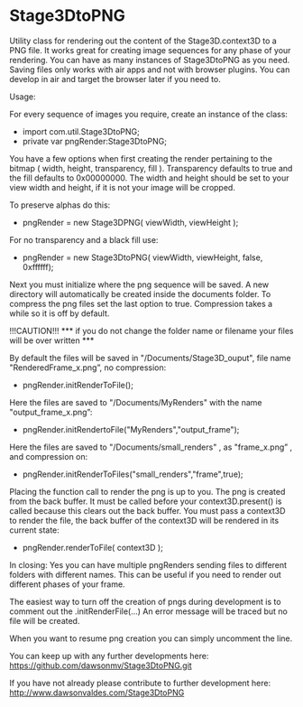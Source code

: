 # Stage3DtoPNG
Utility class for rendering out the content of the Stage3D.context3D to a PNG file. It works great for creating image sequences for any phase of your rendering. You can have as many instances of Stage3DtoPNG as you need. Saving files only works with air apps and not with browser plugins. You can develop in air and target the browser later if you need to.

Usage:

For every sequence of images you require, create an instance of the class:

- import com.util.Stage3DtoPNG;
- private var pngRender:Stage3DtoPNG;


You have a few options when first creating the render pertaining to the bitmap ( width, height, transparency, fill ). Transparency defaults to true and the fill defaults to 0x00000000. The width and height should be set to your view width and height, if it is not your image will be cropped.


To preserve alphas do this:

- pngRender = new Stage3DPNG( viewWidth, viewHeight );


For no transparency and a black fill use:

- pngRender = new Stage3DtoPNG( viewWidth, viewHeight, false, 0xffffff);


Next you must initialize where the png sequence will be saved. A new directory will automatically be created inside the documents folder. To compress the png files set the last option to true. Compression takes a while so it is off by default.

!!!CAUTION!!! 
*** if you do not change the folder name or filename your files will be over written ***


By default the files will be saved in "/Documents/Stage3D_ouput", file name "RenderedFrame_x.png”, no compression:

- pngRender.initRenderToFile();


Here the files are saved to "/Documents/MyRenders" with the name "output_frame_x.png”:

- pngRender.initRendertoFile("MyRenders","output_frame");


Here the files are saved to "/Documents/small_renders" , as "frame_x.png” , and compression on:

- pngRender.initRenderToFiles("small_renders","frame",true);


Placing the function call to render the png is up to you. The png is created from the back buffer. It must be called before your context3D.present() is called because this clears out the back buffer. You must pass a context3D to render the file, the back buffer of the context3D will be rendered in its current state:

- pngRender.renderToFile( context3D );


In closing:
Yes you can have multiple pngRenders sending files to different folders with different names. This can be useful if you need to render out different phases of your frame. 

The easiest way to turn off the creation of pngs during development is to comment out the .initRenderFile(...)
An error message will be traced but no file will be created.

When you want to resume png creation you can simply uncomment the line.

You can keep up with any further developments here:
https://github.com/dawsonmv/Stage3DtoPNG.git

If you have not already please contribute to further development here:
http://www.dawsonvaldes.com/Stage3DtoPNG

